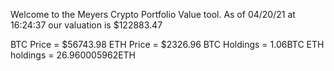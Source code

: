 Welcome to the Meyers Crypto Portfolio Value tool. 
As of 04/20/21 at 16:24:37 our valuation is $122883.47 

BTC Price = $56743.98
 ETH Price = $2326.96
BTC Holdings = 1.06BTC
 ETH holdings = 26.960005962ETH 
